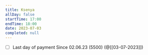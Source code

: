 ```yaml
---
title: Ksenya
allDay: false
startTime: 17:00
endTime: 18:00
date: 2023-07-03
completed: null
---
```

- [ ] Last day of payment Since 02.06.23 (5500) (@[[03-07-2023]])